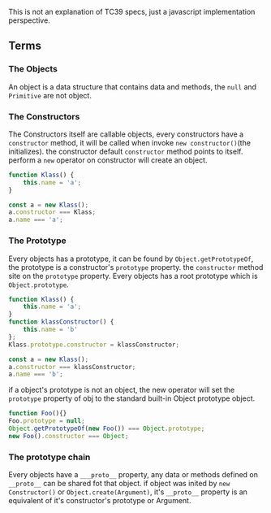 This is not an explanation of TC39 specs, just a javascript implementation perspective.

## Terms

### The Objects
An object is a data structure that contains data and methods, the `null` and `Primitive` are not object.

### The Constructors
The Constructors itself are callable objects, every constructors have a `constructor` method, it will be called when invoke `new constructor()`(the initializes). the constructor default `constructor` method points to itself. perform a `new` operator on constructor will create an object.

```javascript
function Klass() {
	this.name = 'a';
}

const a = new Klass();
a.constructor === Klass;
a.name === 'a';
```

### The Prototype
Every objects has a prototype, it can be found by `Object.getPrototypeOf`, the prototype is a constructor's `prototype` property.
the `constructor` method site on the `prototype` property. Every objects has a root prototype which is `Object.prototype`.

```javascript
function Klass() {
	this.name = 'a';
}
function klassConstructor() {
	this.name = 'b'
};
Klass.prototype.constructor = klassConstructor;

const a = new Klass();
a.constructor === klassConstructor;
a.name === 'b';
```
if a object's prototype is not an object, the new operator will set the `prototype` property of obj to the standard built-in Object prototype object.
```javascript
function Foo(){}
Foo.prototype = null;
Object.getPrototypeOf(new Foo()) === Object.prototype;
new Foo().constructor === Object;
```

### The prototype chain
Every objects have a `___proto__` property, any data or methods defined on `__proto__` can be shared fot that object. if object was inited by `new Constructor()` or `Object.create(Argument)`, it's `__proto__` property is an equivalent of it's constructor's prototype or Argument.
